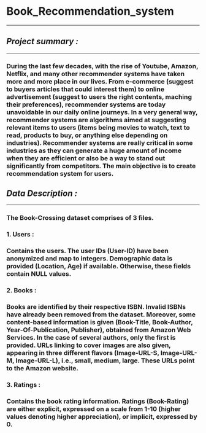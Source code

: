 # Book_Recommendation_system
_ _ _
## ***Project summary :***

---

### During the last few decades, with the rise of Youtube, Amazon, Netflix, and many other recommender systems have taken more and more place in our lives. From e-commerce (suggest to buyers articles that could interest them) to online advertisement (suggest to users the right contents, maching their preferences), recommender systems are today unavoidable in our daily online journeys. In a very general way, recommender systems are algorithms aimed at suggesting relevant items to users (items being movies to watch, text to read, products to buy, or anything else depending on industries). Recommender systems are really critical in some industries as they can generate a huge amount of income when they are efficient or also be a way to stand out significantly from competitors. The main objective is to create recommendation system for users. 


## ***Data Description :***

---

### The Book-Crossing dataset comprises of 3 files.
### **1. Users :** 
### Contains the users. The user IDs (User-ID) have been anonymized and map to integers. Demographic data is provided (Location, Age) if available. Otherwise, these fields contain NULL values.
### **2. Books :**
### Books are identified by their respective ISBN. Invalid ISBNs have already been removed from the dataset. Moreover, some content-based information is given (Book-Title, Book-Author, Year-Of-Publication, Publisher), obtained from Amazon Web Services. In the case of several authors, only the first is provided. URLs linking to cover images are also given, appearing in three different flavors (Image-URL-S, Image-URL-M, Image-URL-L), i.e., small, medium, large. These URLs point to the Amazon website.
### **3. Ratings :**
### Contains the book rating information. Ratings (Book-Rating) are either explicit, expressed on a scale from 1-10 (higher values denoting higher appreciation), or implicit, expressed by 0.
